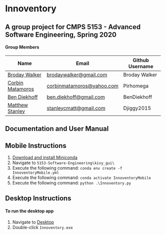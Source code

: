 
# Innoventory

## A group project for CMPS 5153 - Advanced Software Engineering, Spring 2020

  

#### Group Members

| Name | Email | Github Username |
| ------------------------------------------------ | ------------------------- | --------------- |
| [Broday Walker](https://github.com/BrodayWalker) | brodaywalker@gmail.com | Broday Walker |
| [Corbin Matamoros](https://github.com/Pirhomega) | corbinmatamoros@yahoo.com | Pirhomega |
| [Ben Diekhoff](https://github.com/BenDiekhoff) | ben.diekhoff@gmail.com | BenDiekhoff |
| [Matthew Stanley](https://github.com/Djiggy2015) | stanleycmatt@gmail.com | Djiggy2015 |

## Documentation and User Manual


## Mobile Instructions
1. [Download and install Miniconda](https://docs.conda.io/en/latest/miniconda.html)
2.	Navigate to `5153-Software-Engineering\kivy_gui\`
3.	Execute the following command: `conda env create -f InnoventoryMobile.yml`
4.	Execute the following command: `conda activate InnoventoryMobile`
5.	Execute the following command: `python .\Innoventory.py`
## Desktop Instructions
#### To run the desktop app
1. Navigate to [Desktop](./Desktop)
2. Double-click `Innoventory.exe`
